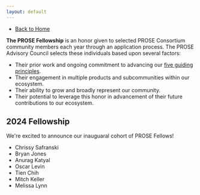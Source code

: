 ```yaml
---
layout: default
---
```


- [Back to Home](../)

**The PROSE Fellowship** is an honor given to selected PROSE Consortium community members
each year through an application process. The PROSE Advisory Council selects these
individuals based upon several factors:

- Their prior work and ongoing commitment to advancing our
  [five guiding principles](../#:~:text=five%20guiding%20principles).
- Their engagement in multiple products and subcommunities within our ecosystem.
- Their ability to grow and broadly represent our community.
- Their potential to leverage this honor in advancement of their future contributions
  to our ecosystem.

## 2024 Fellowship

We're excited to announce our inauguaral cohort of PROSE Fellows!

- Chrissy Safranski
- Bryan Jones
- Anurag Katyal
- Oscar Levin
- Tien Chih
- Mitch Keller
- Melissa Lynn
